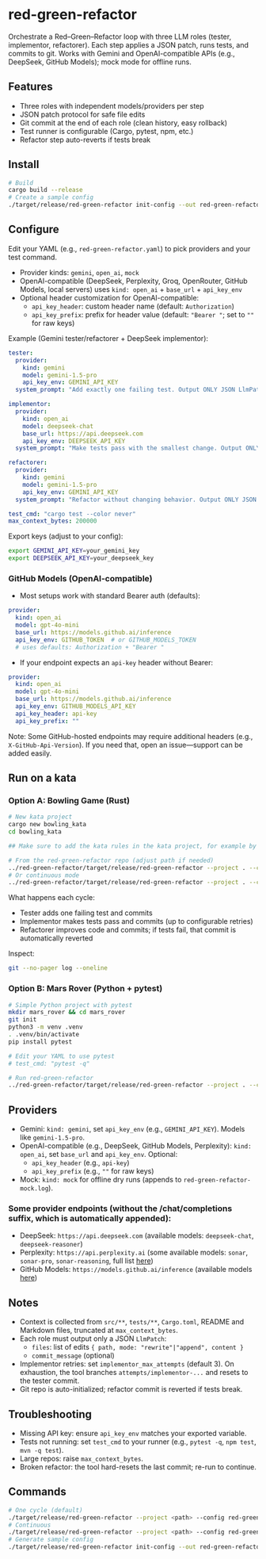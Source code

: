 # red-green-refactor

Orchestrate a Red–Green–Refactor loop with three LLM roles (tester, implementor, refactorer). Each step applies a JSON patch, runs tests, and commits to git. Works with Gemini and OpenAI-compatible APIs (e.g., DeepSeek, GitHub Models); mock mode for offline runs.

## Features
- Three roles with independent models/providers per step
- JSON patch protocol for safe file edits
- Git commit at the end of each role (clean history, easy rollback)
- Test runner is configurable (Cargo, pytest, npm, etc.)
- Refactor step auto-reverts if tests break

## Install
```bash
# Build
cargo build --release
# Create a sample config
./target/release/red-green-refactor init-config --out red-green-refactor.yaml
```

## Configure
Edit your YAML (e.g., `red-green-refactor.yaml`) to pick providers and your test command.

- Provider kinds: `gemini`, `open_ai`, `mock`
- OpenAI-compatible (DeepSeek, Perplexity, Groq, OpenRouter, GitHub Models, local servers) uses `kind: open_ai` + `base_url` + `api_key_env`
- Optional header customization for OpenAI-compatible:
  - `api_key_header`: custom header name (default: `Authorization`)
  - `api_key_prefix`: prefix for header value (default: `"Bearer "`; set to `""` for raw keys)

Example (Gemini tester/refactorer + DeepSeek implementor):
```yaml
tester:
  provider:
    kind: gemini
    model: gemini-1.5-pro
    api_key_env: GEMINI_API_KEY
  system_prompt: "Add exactly one failing test. Output ONLY JSON LlmPatch."

implementor:
  provider:
    kind: open_ai
    model: deepseek-chat
    base_url: https://api.deepseek.com
    api_key_env: DEEPSEEK_API_KEY
  system_prompt: "Make tests pass with the smallest change. Output ONLY JSON LlmPatch."

refactorer:
  provider:
    kind: gemini
    model: gemini-1.5-pro
    api_key_env: GEMINI_API_KEY
  system_prompt: "Refactor without changing behavior. Output ONLY JSON LlmPatch."

test_cmd: "cargo test --color never"
max_context_bytes: 200000
```

Export keys (adjust to your config):
```bash
export GEMINI_API_KEY=your_gemini_key
export DEEPSEEK_API_KEY=your_deepseek_key
```

### GitHub Models (OpenAI-compatible)
- Most setups work with standard Bearer auth (defaults):
```yaml
provider:
  kind: open_ai
  model: gpt-4o-mini
  base_url: https://models.github.ai/inference
  api_key_env: GITHUB_TOKEN  # or GITHUB_MODELS_TOKEN
  # uses defaults: Authorization + "Bearer "
```
- If your endpoint expects an `api-key` header without Bearer:
```yaml
provider:
  kind: open_ai
  model: gpt-4o-mini
  base_url: https://models.github.ai/inference
  api_key_env: GITHUB_MODELS_API_KEY
  api_key_header: api-key
  api_key_prefix: ""
```
Note: Some GitHub-hosted endpoints may require additional headers (e.g., `X-GitHub-Api-Version`). If you need that, open an issue—support can be added easily.

## Run on a kata

### Option A: Bowling Game (Rust)
```bash
# New kata project
cargo new bowling_kata
cd bowling_kata

## Make sure to add the kata rules in the kata project, for example by adding a docs/kata-rules.md file

# From the red-green-refactor repo (adjust path if needed)
../red-green-refactor/target/release/red-green-refactor --project . --config ../red-green-refactor/red-green-refactor.yaml
# Or continuous mode
../red-green-refactor/target/release/red-green-refactor --project . --config ../red-green-refactor/red-green-refactor.yaml run
```
What happens each cycle:
- Tester adds one failing test and commits
- Implementor makes tests pass and commits (up to configurable retries)
- Refactorer improves code and commits; if tests fail, that commit is automatically reverted

Inspect:
```bash
git --no-pager log --oneline
```

### Option B: Mars Rover (Python + pytest)
```bash
# Simple Python project with pytest
mkdir mars_rover && cd mars_rover
git init
python3 -m venv .venv
. .venv/bin/activate
pip install pytest

# Edit your YAML to use pytest
# test_cmd: "pytest -q"

# Run red-green-refactor
../red-green-refactor/target/release/red-green-refactor --project . --config ../red-green-refactor/red-green-refactor.yaml
```

## Providers
- Gemini: `kind: gemini`, set `api_key_env` (e.g., `GEMINI_API_KEY`). Models like `gemini-1.5-pro`.
- OpenAI-compatible (e.g., DeepSeek, GitHub Models, Perplexity): `kind: open_ai`, set `base_url` and `api_key_env`. Optional:
  - `api_key_header` (e.g., `api-key`)
  - `api_key_prefix` (e.g., `""` for raw keys)
- Mock: `kind: mock` for offline dry runs (appends to `red-green-refactor-mock.log`).

### Some provider endpoints (without the /chat/completions suffix, which is automatically appended):
- DeepSeek: `https://api.deepseek.com` (available models: `deepseek-chat`, `deepseek-reasoner`)
- Perplexity: `https://api.perplexity.ai` (some available models: `sonar`, `sonar-pro`, `sonar-reasoning`, full list [here](https://docs.perplexity.ai/api-reference/chat-completions-post))
- GitHub Models: `https://models.github.ai/inference` (available models [here](https://github.com/marketplace?type=models))

## Notes
- Context is collected from `src/**`, `tests/**`, `Cargo.toml`, README and Markdown files, truncated at `max_context_bytes`.
- Each role must output only a JSON `LlmPatch`:
  - `files`: list of edits `{ path, mode: "rewrite"|"append", content }`
  - `commit_message` (optional)
- Implementor retries: set `implementor_max_attempts` (default 3). On exhaustion, the tool branches `attempts/implementor-...` and resets to the tester commit.
- Git repo is auto-initialized; refactor commit is reverted if tests break.

## Troubleshooting
- Missing API key: ensure `api_key_env` matches your exported variable.
- Tests not running: set `test_cmd` to your runner (e.g., `pytest -q`, `npm test`, `mvn -q test`).
- Large repos: raise `max_context_bytes`.
- Broken refactor: the tool hard-resets the last commit; re-run to continue.

## Commands
```bash
# One cycle (default)
./target/release/red-green-refactor --project <path> --config red-green-refactor.yaml
# Continuous
./target/release/red-green-refactor --project <path> --config red-green-refactor.yaml run
# Generate sample config
./target/release/red-green-refactor init-config --out red-green-refactor.yaml
```
